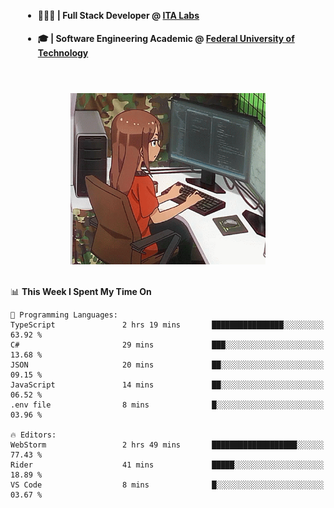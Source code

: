 <body style="margin-bottom: 40px; gap: 20px">
  <div style="display: flex; flex-direction: column; width: auto; margin: 0 auto; padding: 20px;">
    <ul style="flex: 1; margin-bottom: 20px;">
      <li><h4>🧑🏽‍💻 | Full Stack Developer @ <a href="https://itafrotas.com//">ITA Labs</a></h4></li>
      <li><h4>🎓 | Software Engineering Academic @ <a href="http://www.utfpr.edu.br/">Federal University of Technology</a></h4></li>
      <br/>
    </ul>
    <div style="display: flex; justify-content: center; align-items: center; gap: 20px;">
      <img width="312" height="274" src="assets/umiko.gif" alt="Computer Boy" />
    </div>
  </div>
</body>


<!--START_SECTION:waka-->
📊 **This Week I Spent My Time On** 

```text
💬 Programming Languages: 
TypeScript               2 hrs 19 mins       ████████████████░░░░░░░░░   63.92 % 
C#                       29 mins             ███░░░░░░░░░░░░░░░░░░░░░░   13.68 % 
JSON                     20 mins             ██░░░░░░░░░░░░░░░░░░░░░░░   09.15 % 
JavaScript               14 mins             ██░░░░░░░░░░░░░░░░░░░░░░░   06.52 % 
.env file                8 mins              █░░░░░░░░░░░░░░░░░░░░░░░░   03.96 % 

🔥 Editors: 
WebStorm                 2 hrs 49 mins       ███████████████████░░░░░░   77.43 % 
Rider                    41 mins             █████░░░░░░░░░░░░░░░░░░░░   18.89 % 
VS Code                  8 mins              █░░░░░░░░░░░░░░░░░░░░░░░░   03.67 % 
```


<!--END_SECTION:waka-->

<!--
**danielr0d/danielr0d** is a ✨ _special_ ✨ repository because its `README.md` (this file) appears on your GitHub profile.

Here are some ideas to get you started:

- 🔭 I’m currently working on ...
- 🌱 I’m currently learning ...
- 👯 I’m looking to collaborate on ...
- 🤔 I’m looking for help with ...
- 💬 Ask me about ...
- 📫 How to reach me: ...
- 😄 Pronouns: ...
- ⚡ Fun fact: ...
-->
